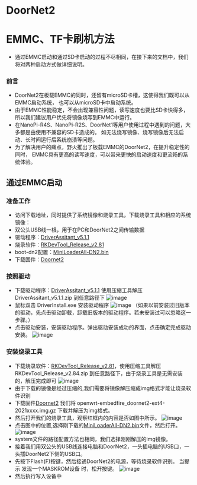 # DoorNet2
# EMMC、TF卡刷机方法

- 通过EMMC启动和通过SD卡启动的过程不尽相同，在接下来的文档中，我们将对两种启动方式做详细说明。

### 前言

- DoorNet2在板载EMMC的同时，还留有microSD卡槽，这使得我们既可以从EMMC启动系统， 也可以从microSD卡中启动系统。
- 由于EMMC性能稳定，不会出现兼容性问题，读写速度也要比SD卡快得多， 所以我们建议用户优先将镜像烧写到EMMC中运行。
- 在NanoPi-R4S、NanoPi-R2S、DoorNet1等用户使用过程中遇到的问题，大多都是由使用不兼容的SD卡造成的。 如无法烧写镜像、烧写镜像后无法启动、长时间运行后系统崩溃等问题。
- 为了解决用户的痛点，野火推出了板载EMMC的DoorNet2，在提升稳定性的同时， EMMC具有更高的读写速度，可以带来更快的启动速度和更流畅的系统体验。

## 通过EMMC启动
### 准备工作
- 访问下载地址，同时提供了系统镜像和烧录工具，下载烧录工具和相应的系统镜像：
- 双公头USB线一根，用于在PC和DoorNet2之间传输数据
- 驱动程序：[DriverAssitant_v5.1.1](https://github.com/DHDAXCW/DHDAXCW/releases/download/doornet2/DriverAssitant_v5.1.1.zip) 
- 烧录软件：[RKDevTool_Release_v2.81](https://github.com/DHDAXCW/Station_P2/releases/download/Station_P2/RKDevTool_Release_v2.81.zip)
- boot-dn2配置：[MiniLoaderAll-DN2.bin](https://github.com/DHDAXCW/DHDAXCW/releases/download/doornet2/MiniLoaderAll-DN2.bin)
- 下载固件：[Doornet2](https://github.com/DHDAXCW/DoorNet2/releases)
### 按照驱动
- 下载驱动程序：[DriverAssitant_v5.1.1](https://github.com/DHDAXCW/DHDAXCW/releases/download/doornet2/DriverAssitant_v5.1.1.zip) 使用压缩工具解压 DriverAssitant_v5.1.1.zip 到任意路径下
![image](https://user-images.githubusercontent.com/74764072/142338731-792e8862-8d9f-4b20-b155-84a4cd95b570.png)
- 鼠标双击 DriverInstall.exe 安装驱动程序
![image](https://user-images.githubusercontent.com/74764072/142338773-d6a2f9e7-2b73-481d-836d-32dc10415bd0.png)
（如果以前安装过旧版本的驱动，先点击驱动卸载，卸载旧版本的驱动程序。若未安装过可以忽略这一步骤。）
- 点击驱动安装，安装驱动程序。弹出驱动安装成功的界面，点击确定完成驱动安装。
![image](https://user-images.githubusercontent.com/74764072/142338797-fc6dc321-8983-4731-b3ba-6aa4efcf224a.png)
### 安装烧录工具
- 下载烧录软件：[RKDevTool_Release_v2.81](https://github.com/DHDAXCW/Station_P2/releases/download/Station_P2/RKDevTool_Release_v2.81.zip)，使用压缩工具解压 RKDevTool_Release_v2.84.zip 到任意路径下，由于烧录工具是无需安装的，解压完成即可
![image](https://user-images.githubusercontent.com/74764072/142338832-332474a3-f4c8-4331-a586-9f3c139a30a0.png)
- 由于下载的镜像是经过压缩的,我们需要将镜像解压缩成img格式才能让烧录软件识别
- 下载固件[Doornet2](https://github.com/DHDAXCW/DoorNet2/releases)  我们将 openwrt-embedfire_doornet2-ext4-2021xxxx.img.gz 下载并解压为img格式。
- 然后打开我们的烧录工具，观察红框内的内容是否如图中所示。
![image](https://user-images.githubusercontent.com/74764072/142338887-cf0b4e6e-e3f6-4641-b1c1-e084252b34ef.png)
- 点击图中的位置,选择刚下载的[MiniLoaderAll-DN2.bin](https://github.com/DHDAXCW/DHDAXCW/releases/download/doornet2/MiniLoaderAll-DN2.bin)文件，然后打开。
![image](https://user-images.githubusercontent.com/74764072/142338916-ab804a68-b1b5-4353-9535-9887ac74ba3e.png)
- system文件的路径配置方法也相同，我们选择刚刚解压的img镜像。
- 接着我们用双公头的USB线连接电脑和DoorNet2，一头插电脑的USB口，一头插DoorNet2下侧的USB口。
- 先按下Flash(F)按键，然后接通DoorNet2的电源，等待烧录软件识别。 当提示 发现一个MASKROM设备 时，松开按键。
![image](https://user-images.githubusercontent.com/74764072/142338962-d7573171-6701-495b-a8d8-2e3b844e8e5e.png)
- 然后执行写入设备中
